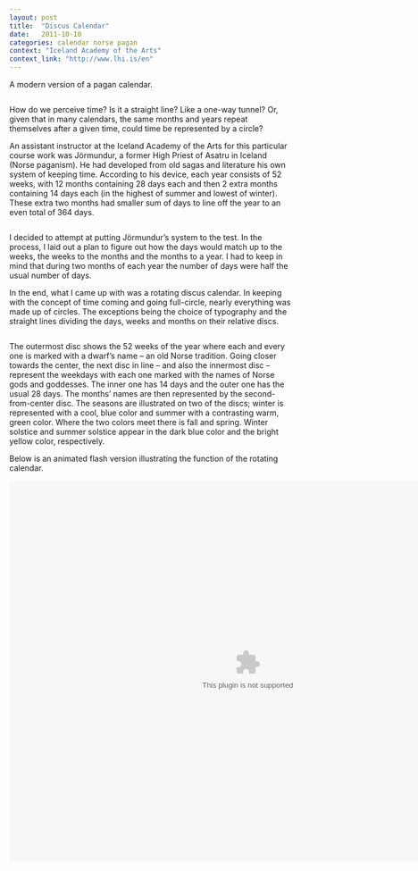 ```yaml
---
layout: post
title:  "Discus Calendar"
date:   2011-10-10
categories: calendar norse pagan
context: "Iceland Academy of the Arts"
context_link: "http://www.lhi.is/en"
---
```

A modern version of a pagan calendar.

<img src="https://dl.dropboxusercontent.com/s/lfmznnqluxxh17m/piece-disccalendar-cover.png?dl=0" alt="">

How do we perceive time? Is it a straight line? Like a one-way tunnel? Or, given that in many calendars, the same months and years repeat themselves after a given time, could time be represented by a circle?

An assistant instructor at the Iceland Academy of the Arts for this particular course work was Jörmundur, a former High Priest of Asatru in Iceland (Norse paganism). He had developed from old sagas and literature his own system of keeping time. According to his device, each year consists of 52 weeks, with 12 months containing 28 days each and then 2 extra months containing 14 days each (in the highest of summer and lowest of winter). These extra two months had smaller sum of days to line off the year to an even total of 364 days.

<img src="https://dl.dropboxusercontent.com/s/xbepz5vnsagkuvr/jormundur.jpg?dl=0" alt="">

I decided to attempt at putting Jörmundur’s system to the test. In the process, I laid out a plan to figure out how the days would match up to the weeks, the weeks to the months and the months to a year. I had to keep in mind that during two months of each year the number of days were half the usual number of days.

In the end, what I came up with was a rotating discus calendar. In keeping with the concept of time coming and going full-circle, nearly everything was made up of circles. The exceptions being the choice of typography and the straight lines dividing the days, weeks and months on their relative discs.

<img src="https://dl.dropboxusercontent.com/s/mcpp57luzct8c4v/piece-disccalendar-detail3.jpg?dl=0" alt="">

The outermost disc shows the 52 weeks of the year where each and every one is marked with a dwarf’s name – an old Norse tradition. Going closer towards the center, the next disc in line – and also the innermost disc – represent the weekdays with each one marked with the names of Norse gods and goddesses. The inner one has 14 days and the outer one has the usual 28 days. The months’ names are then represented by the second-from-center disc. The seasons are illustrated on two of the discs; winter is represented with a cool, blue color and summer with a contrasting warm, green color. Where the two colors meet there is fall and spring. Winter solstice and summer solstice appear in the dark blue color and the bright yellow color, respectively.

Below is an animated flash version illustrating the function of the rotating calendar.

<embed class="cover-flash" src="https://dl.dropboxusercontent.com/s/28wzi9iol9j6271/piece-disccalendar-cover.swf?dl=0" width="854" height="684">